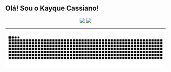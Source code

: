 ## Olá! Sou o Kayque Cassiano!


<div align="center">
  <img src="https://github-readme-stats.vercel.app/api?username=Kayque-Cassiano&show=prs_merged,prs_merged_percentage&show_icons=true&theme=aura&count_private=true&hide_border=true&bg_color=00000000"/>
  <img src="https://github-readme-stats.vercel.app/api/top-langs/?username=Kayque-Cassiano&layout=compact&hide_border=true&bg_color=00000000" height="160em"/>
</div>

---

<picture align="center">
  <source media="(prefers-color-scheme: dark)" srcset="https://raw.githubusercontent.com/Kayque-Cassiano/Kayque-Cassiano/output/github-contribution-grid-snake-dark.svg">
  <source media="(prefers-color-scheme: light)" srcset="https://raw.githubusercontent.com/Kayque-Cassiano/Kayque-Cassiano/output/github-contribution-grid-snake-dark.svg">
  <img align="center" alt="github contribution grid snake animation" src="https://raw.githubusercontent.com/Kayque-Cassiano/Kayque-Cassiano/output/github-contribution-grid-snake.svg">
</picture>
